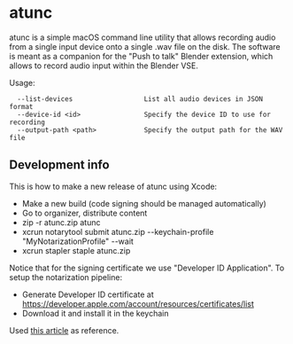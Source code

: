 # atunc

atunc is a simple macOS command line utility that allows recording audio from a single input 
device onto a single .wav file on the disk. The software is meant as a companion for the 
"Push to talk" Blender extension, which allows to record audio input within the Blender VSE.

Usage:

```
  --list-devices                  List all audio devices in JSON format
  --device-id <id>                Specify the device ID to use for recording
  --output-path <path>            Specify the output path for the WAV file
```

## Development info

This is how to make a new release of atunc using Xcode:

- Make a new build (code signing should be managed automatically)
- Go to organizer, distribute content
- zip -r atunc.zip atunc
- xcrun notarytool submit atunc.zip --keychain-profile "MyNotarizationProfile" --wait
- xcrun stapler staple atunc.zip

Notice that for the signing certificate we use "Developer ID Application". To setup the notarization pipeline:

- Generate Developer ID certificate at https://developer.apple.com/account/resources/certificates/list
- Download it and install it in the keychain


Used [this article](https://scriptingosx.com/2021/07/notarize-a-command-line-tool-with-notarytool/) as reference.
